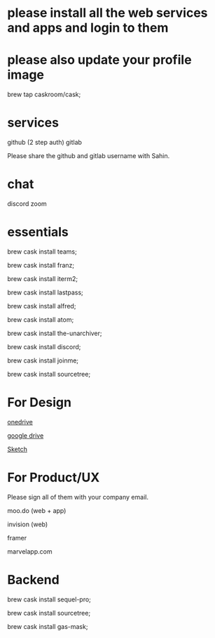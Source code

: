 # please install all the web services and apps and login to them 
# please also update your profile image

brew tap caskroom/cask;


# services
github (2 step auth)
gitlab 

Please share the github and gitlab username with Sahin.

# chat
discord
zoom 


# essentials 

brew cask install teams;

brew cask install franz;

brew cask install iterm2;

brew cask install lastpass;

brew cask install alfred;

brew cask install atom;

brew cask install the-unarchiver;

brew cask install discord;

brew cask install joinme;

brew cask install sourcetree;

# For Design

[onedrive](https://itunes.apple.com/us/app/onedrive/id823766827?mt=12)

[google drive](https://itunes.apple.com/us/app/onedrive/id823766827?mt=12)

[Sketch](https://www.google.com/drive/download/)

# For Product/UX

Please sign all of them with your company email.

moo.do (web + app)

invision (web)

framer

marvelapp.com


# Backend

brew cask install sequel-pro;

brew cask install sourcetree;

brew cask install gas-mask;
